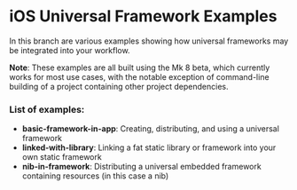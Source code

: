 iOS Universal Framework Examples
================================

In this branch are various examples showing how universal frameworks may be integrated into your workflow.

**Note**: These examples are all built using the Mk 8 beta, which currently works for most use cases, with the notable exception of command-line building of a project containing other project dependencies.


### List of examples:

* **basic-framework-in-app**: Creating, distributing, and using a universal framework
* **linked-with-library**: Linking a fat static library or framework into your own static framework
* **nib-in-framework**: Distributing a universal embedded framework containing resources (in this case a nib)
